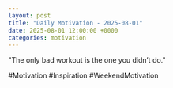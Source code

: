 ```yaml
---
layout: post
title: "Daily Motivation - 2025-08-01"
date: 2025-08-01 12:00:00 +0000
categories: motivation
---
```


"The only bad workout is the one you didn’t do."

#Motivation #Inspiration #WeekendMotivation
